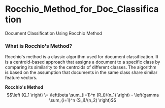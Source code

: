 # Rocchio_Method_for_Doc_Classification
Document Classification Using Rocchio Method

### What is Rocchio's Method?
Rocchio's method is a classic algorithm used for document classification. It is a centroid-based approach that assigns a document to a specific class by comparing its similarity to the centroids of different classes. The algorithm is based on the assumption that documents in the same class share similar feature vectors.


**Rocchio's Method**
$$\left (Q_1 \right) \=    \left(beta \sum_{i=1}^n (R_i)/(n_1) \right) -  \left(gamma \sum_{i=1}^n (S_i)/(n_2) \right)$$

